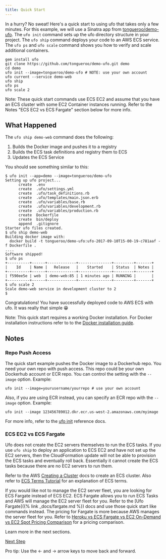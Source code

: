 ```yaml
---
title: Quick Start
---
```


In a hurry? No sweat! Here's a quick start to using ufo that takes only a few minutes. For this example, we will use a Sinatra app from [tongueroo/demo-ufo](https://github.com/tongueroo/demo-ufo).  The `ufo init` command sets up the ufo directory structure in your project. The `ufo ship` command deploys your code to an AWS ECS service.  The `ufo ps` and `ufo scale` command shows you how to verify and scale additional containers.  

    gem install ufo
    git clone https://github.com/tongueroo/demo-ufo.git demo
    cd demo
    ufo init --image=tongueroo/demo-ufo # NOTE: use your own account
    ufo current --service demo-web
    ufo ship
    ufo ps
    ufo scale 2

Note: These quick start commands use ECS EC2 and assume that you have an ECS cluster with some EC2 Container instances running. Refer to the Notes "ECS EC2 vs ECS Fargate" section below for more info.

## What Happened

The `ufo ship demo-web` command does the following:

1. Builds the Docker image and pushes it to a registry
2. Builds the ECS task definitions and registry them to ECS
3. Updates the ECS Service

You should see something similar to this:

```
$ ufo init --app=demo --image=tongueroo/demo-ufo
Setting up ufo project...
      create  .env
      create  .ufo/settings.yml
      create  .ufo/task_definitions.rb
      create  .ufo/templates/main.json.erb
      create  .ufo/variables/base.rb
      create  .ufo/variables/development.rb
      create  .ufo/variables/production.rb
      create  Dockerfile
      create  bin/deploy
      append  .gitignore
Starter ufo files created.
$ ufo ship demo-web
Building docker image with:
  docker build -t tongueroo/demo-ufo:ufo-2017-09-10T15-00-19-c781aaf -f Dockerfile .
....
Software shipped!
$ ufo ps
+----------+------+-------------+---------------+---------+-------+
|    Id    | Name |   Release   |    Started    | Status  | Notes |
+----------+------+-------------+---------------+---------+-------+
| f590ee5e | web  | demo-web:85 | 1 minutes ago | RUNNING |       |
+----------+------+-------------+---------------+---------+-------+
$ ufo scale 2
Scale demo-web service in development cluster to 2
$
```

Congratulations! You have successfully deployed code to AWS ECS with ufo. It was really that simple 😁

Note: This quick start requires a working Docker installation.  For Docker installation instructions refer to to the [Docker installation guide](https://docs.docker.com/engine/installation/).

## Notes

### Repo Push Access

The quick start example pushes the Docker image to a Dockerhub repo. You need your own repo with push access. This repo could be your own Dockerhub account or ECR repo.  You can control the setting with the `--image` option.  Example:

    ufo init --image=yourusername/yourrepo # use your own account

Also, if you are using ECR instead, you can specify an ECR repo with the `--image` option.  Example:

    ufo init --image 123456789012.dkr.ecr.us-west-2.amazonaws.com/myimage

For more info, refer to the [ufo init](http://ufoships.com/reference/ufo-init/) reference docs.

### ECS EC2 vs ECS Fargate

Ufo does not create the EC2 servers themselves to run the ECS tasks. If you use `ufo ship` to deploy an application to ECS EC2 and have not set up the EC2 servers, then the CloudFormation update will not be able to provision the ECS tasks and eventually roll back. Essentially it cannot create the ECS tasks because there are no EC2 servers to run them.

Refer to the AWS [Creating a Cluster](https://docs.aws.amazon.com/AmazonECS/latest/developerguide/create_cluster.html) docs to create an ECS cluster. Also refer to [ECS Terms Tutorial](https://blog.boltops.com/2017/09/08/aws-ecs-terms-tutorial) for an explanation of ECS terms.

If you would like not to manage the EC2 server fleet, you are looking for ECS Fargate instead of ECS EC2.  ECS Fargate allows you to run ECS Tasks and AWS will manage the EC2 server fleet for you. Refer to the [Ufo Fargate]({% link _docs/fargate.md %}) docs and use those quick start like commands instead.  The pricing for Fargate is more because AWS manages the server fleet for you. Refer to [Heroku vs ECS Fargate vs EC2 On-Demand vs EC2 Spot Pricing Comparison](https://blog.boltops.com/2018/04/22/heroku-vs-ecs-fargate-vs-ec2-on-demand-vs-ec2-spot-pricing-comparison) for a pricing comparison.

Learn more in the next sections.

<a id="next" class="btn btn-primary" href="{% link _docs/install.md %}">Next Step</a>
<p class="keyboard-tip">Pro tip: Use the <- and -> arrow keys to move back and forward.</p>

